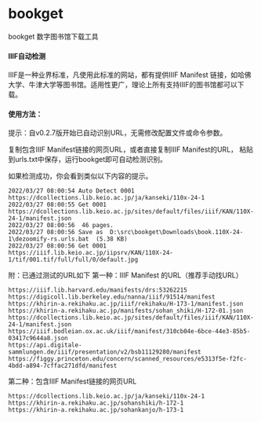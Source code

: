 # bookget
bookget 数字图书馆下载工具

#### IIIF自动检测
IIIF是一种业界标准，凡使用此标准的网站，都有提供IIIF Manifest 链接，如哈佛大学、牛津大学等图书馆。适用性更广，理论上所有支持IIIF的图书馆都可以下载。

#### 使用方法：
提示：自v0.2.7版开始已自动识别URL，无需修改配置文件或命令参数。     

复制包含IIIF Manifest链接的网页URL，或者直接复制IIIF Manifest的URL，
粘贴到urls.txt中保存，运行bookget即可自动检测识别。

如果检测成功，你会看到类似以下内容的提示。
```
2022/03/27 08:00:54 Auto Detect 0001  https://dcollections.lib.keio.ac.jp/ja/kanseki/110x-24-1
2022/03/27 08:00:55 Get 0001  https://dcollections.lib.keio.ac.jp/sites/default/files/iiif/KAN/110X-24-1/manifest.json
2022/03/27 08:00:56  46 pages.
2022/03/27 08:00:56 Save as  D:\src\bookget\Downloads\book.110X-24-1\dezoomify-rs.urls.bat  (5.38 KB)
2022/03/27 08:00:56 Get 0001  https://iiif.lib.keio.ac.jp/iipsrv/KAN/110X-24-1/tif/001.tif/full/full/0/default.jpg
```

附：已通过测试的URL如下
第一种：IIIF Manifest 的URL（推荐手动找URL）
```
https://iiif.lib.harvard.edu/manifests/drs:53262215
https://digicoll.lib.berkeley.edu/nanna/iiif/91514/manifest
https://khirin-a.rekihaku.ac.jp/iiif/rekihaku/H-173-1/manifest.json
https://khirin-a.rekihaku.ac.jp/manifests/sohan_shiki/H-172-01.json
https://dcollections.lib.keio.ac.jp/sites/default/files/iiif/KAN/110X-24-1/manifest.json
https://iiif.bodleian.ox.ac.uk/iiif/manifest/310cb04e-6bce-44e3-85b5-03417c9644a8.json
https://api.digitale-sammlungen.de/iiif/presentation/v2/bsb11129280/manifest
https://figgy.princeton.edu/concern/scanned_resources/e5313f5e-f2fc-4bdd-a894-7cffac271dfd/manifest
```
第二种：包含IIIF Manifest链接的网页URL
```
https://dcollections.lib.keio.ac.jp/ja/kanseki/110x-24-1  
https://khirin-a.rekihaku.ac.jp/sohanshiki/h-172-1
https://khirin-a.rekihaku.ac.jp/sohankanjo/h-173-1 
```

